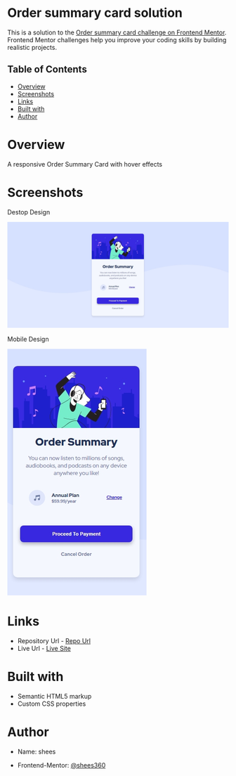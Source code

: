 # Order summary card solution

This is a solution to the [Order summary card challenge on Frontend Mentor](https://www.frontendmentor.io/challenges/order-summary-component-QlPmajDUj). Frontend Mentor challenges help you improve your coding skills by building realistic projects.

## Table of Contents
- [Overview](#overview)
- [Screenshots](#screenshots)
- [Links](#links)
- [Built with](#built-with)
- [Author](#author)

# Overview
A responsive Order Summary Card with hover effects

# Screenshots

Destop Design

![](./desktop-design.jpeg) 

Mobile Design

![](./mobile-design.jpeg)

# Links

- Repository Url - [Repo Url](https://github.com/shees360/Order-Summary-Card.git)
- Live Url - [Live Site](https://shees360.github.io/Order-Summary-Card/)

# Built with

- Semantic HTML5 markup
- Custom CSS properties

# Author

- Name: shees

- Frontend-Mentor: [@shees360](https://www.frontendmentor.io/profile/shees360)

